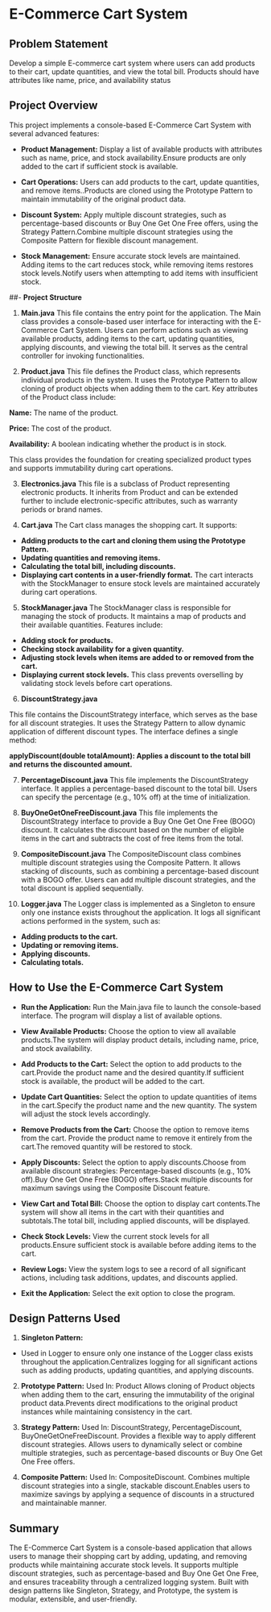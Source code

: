 # **E-Commerce Cart System**

## **Problem Statement**

 Develop a simple E-commerce cart system where users can add products to their cart, update quantities, and view the total bill. Products 
should have attributes like name, price, and availability status

## **Project Overview**

This project implements a console-based E-Commerce Cart System with several advanced features:

* **Product Management:** Display a list of available products with attributes such as name, price, and stock availability.Ensure products are only added to the cart if sufficient stock is available.

* **Cart Operations:** Users can add products to the cart, update quantities, and remove items..Products are cloned using the Prototype Pattern to maintain immutability of the original product data.

* **Discount System:** Apply multiple discount strategies, such as percentage-based discounts or Buy One Get One Free offers, using the Strategy Pattern.Combine multiple discount strategies using the Composite Pattern for flexible discount management.

* **Stock Management:** Ensure accurate stock levels are maintained. Adding items to the cart reduces stock, while removing items restores stock levels.Notify users when attempting to add items with insufficient stock.

##- **Project Structure**

1.  **Main.java**
This file contains the entry point for the application. The Main class provides a console-based user interface for interacting with the E-Commerce Cart System. Users can perform actions such as viewing available products, adding items to the cart, updating quantities, applying discounts, and viewing the total bill. It serves as the central controller for invoking functionalities.

2. **Product.java**
This file defines the Product class, which represents individual products in the system. It uses the Prototype Pattern to allow cloning of product objects when adding them to the cart. Key attributes of the Product class include:

  **Name:** The name of the product.

  **Price:** The cost of the product.

  **Availability:** A boolean indicating whether the product is in stock.

This class provides the foundation for creating specialized product types and supports immutability during cart operations.

3. **Electronics.java**
This file is a subclass of Product representing electronic products. It inherits from Product and can be extended further to include electronic-specific attributes, such as warranty periods or brand names.

4. **Cart.java**
The Cart class manages the shopping cart. It supports:

* **Adding products to the cart and cloning them using the Prototype Pattern.**
* **Updating quantities and removing items.**
* **Calculating the total bill, including discounts.**
* **Displaying cart contents in a user-friendly format.**
The cart interacts with the StockManager to ensure stock levels are maintained accurately during cart operations.

5. **StockManager.java**
The StockManager class is responsible for managing the stock of products. It maintains a map of products and their available quantities. Features include:

* **Adding stock for products.**
* **Checking stock availability for a given quantity.**
* **Adjusting stock levels when items are added to or removed from the cart.**
* **Displaying current stock levels.**
This class prevents overselling by validating stock levels before cart operations.

6. **DiscountStrategy.java**

This file contains the DiscountStrategy interface, which serves as the base for all discount strategies. It uses the Strategy Pattern to allow dynamic application of different discount types. The interface defines a single method:


**applyDiscount(double totalAmount): Applies a discount to the total bill and returns the discounted amount.**

7. **PercentageDiscount.java**
This file implements the DiscountStrategy interface. It applies a percentage-based discount to the total bill. Users can specify the percentage (e.g., 10% off) at the time of initialization.

8. **BuyOneGetOneFreeDiscount.java**
This file implements the DiscountStrategy interface to provide a Buy One Get One Free (BOGO) discount. It calculates the discount based on the number of eligible items in the cart and subtracts the cost of free items from the total.

9. **CompositeDiscount.java**
The CompositeDiscount class combines multiple discount strategies using the Composite Pattern. It allows stacking of discounts, such as combining a percentage-based discount with a BOGO offer. Users can add multiple discount strategies, and the total discount is applied sequentially.

10. **Logger.java**
The Logger class is implemented as a Singleton to ensure only one instance exists throughout the application. It logs all significant actions performed in the system, such as:

* **Adding products to the cart.**
* **Updating or removing items.**
* **Applying discounts.**
* **Calculating totals.**


## **How to Use the E-Commerce Cart System**

* **Run the Application:** Run the Main.java file to launch the console-based interface.
The program will display a list of available options.

* **View Available Products:** Choose the option to view all available products.The system will display product details, including name, price, and stock availability.

* **Add Products to the Cart:** Select the option to add products to the cart.Provide the product name and the desired quantity.If sufficient stock is available, the product will be added to the cart.
* **Update Cart Quantities:** Select the option to update quantities of items in the cart.Specify the product name and the new quantity.
The system will adjust the stock levels accordingly.

* **Remove Products from the Cart:** Choose the option to remove items from the cart.
Provide the product name to remove it entirely from the cart.The removed quantity will be restored to stock.

* **Apply Discounts:** Select the option to apply discounts.Choose from available discount strategies: Percentage-based discounts (e.g., 10% off).Buy One Get One Free (BOGO) offers.Stack multiple discounts for maximum savings using the Composite Discount feature.

* **View Cart and Total Bill:** Choose the option to display cart contents.The system will show all items in the cart with their quantities and subtotals.The total bill, including applied discounts, will be displayed.

* **Check Stock Levels:** View the current stock levels for all products.Ensure sufficient stock is available before adding items to the cart.

* **Review Logs:** View the system logs to see a record of all significant actions, including task additions, updates, and discounts applied.

* **Exit the Application:** Select the exit option to close the program.

## **Design Patterns Used**

1. **Singleton Pattern:** 
* Used in Logger to ensure only one instance of the Logger class exists throughout the application.Centralizes logging for all significant actions such as adding products, updating quantities, and applying discounts.

2. **Prototype Pattern:** Used In: Product
Allows cloning of Product objects when adding them to the cart, ensuring the immutability of the original product data.Prevents direct modifications to the original product instances while maintaining consistency in the cart.

3. **Strategy Pattern:** Used In: DiscountStrategy, PercentageDiscount, BuyOneGetOneFreeDiscount. Provides a flexible way to apply different discount strategies. Allows users to dynamically select or combine multiple strategies, such as percentage-based discounts or Buy One Get One Free offers.

4. **Composite Pattern:**
Used In: CompositeDiscount. Combines multiple discount strategies into a single, stackable discount.Enables users to maximize savings by applying a sequence of discounts in a structured and maintainable manner.

## **Summary**

The E-Commerce Cart System is a console-based application that allows users to manage their shopping cart by adding, updating, and removing products while maintaining accurate stock levels. It supports multiple discount strategies, such as percentage-based and Buy One Get One Free, and ensures traceability through a centralized logging system. Built with design patterns like Singleton, Strategy, and Prototype, the system is modular, extensible, and user-friendly.

